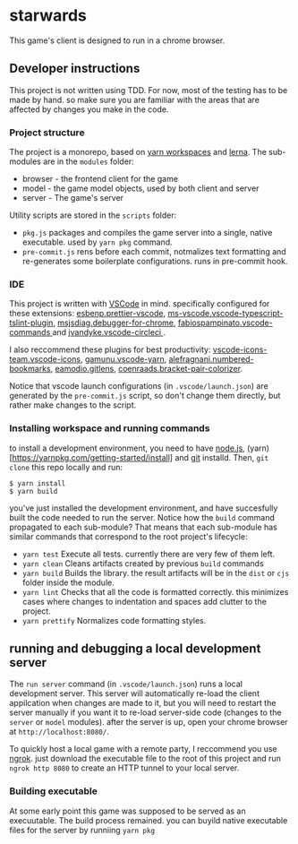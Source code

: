 # starwards

This game's client is designed to run in a chrome browser.

## Developer instructions

This project is not written using TDD. For now, most of the testing has to be made by hand. so make sure you are familiar with the areas that are affected by changes you make in the code.

### Project structure

The project is a monorepo, based on [yarn workspaces](https://classic.yarnpkg.com/en/docs/workspaces/) and [lerna](https://lerna.js.org/). The sub-modules are in the `modules` folder:

-   browser - the frontend client for the game
-   model - the game model objects, used by both client and server
-   server - The game's server

Utility scripts are stored in the `scripts` folder:

-   `pkg.js` packages and compiles the game server into a single, native executable. used by `yarn pkg` command.
-   `pre-commit.js` rens before each commit, notmalizes text formatting and re-generates some boilerplate configurations. runs in pre-commit hook.

### IDE

This project is written with [VSCode](https://code.visualstudio.com/) in mind. specifically configured for these extensions: [esbenp.prettier-vscode](https://marketplace.visualstudio.com/items?itemName=esbenp.prettier-vscode), [ms-vscode.vscode-typescript-tslint-plugin](https://marketplace.visualstudio.com/items?itemName=ms-vscode.vscode-typescript-tslint-plugin), [msjsdiag.debugger-for-chrome](https://marketplace.visualstudio.com/items?itemName=msjsdiag.debugger-for-chrome), [fabiospampinato.vscode-commands
](https://marketplace.visualstudio.com/items?itemName=fabiospampinato.vscode-commands) and [jvandyke.vscode-circleci
](https://marketplace.visualstudio.com/items?itemName=jvandyke.vscode-circleci).

I also reccommend these plugins for best productivity: [vscode-icons-team.vscode-icons](https://marketplace.visualstudio.com/items?itemName=vscode-icons-team.vscode-icons), [gamunu.vscode-yarn](https://marketplace.visualstudio.com/items?itemName=gamunu.vscode-yarn), [alefragnani.numbered-bookmarks](https://marketplace.visualstudio.com/items?itemName=alefragnani.numbered-bookmarks), [eamodio.gitlens](https://marketplace.visualstudio.com/items?itemName=eamodio.gitlens), [coenraads.bracket-pair-colorizer](https://marketplace.visualstudio.com/items?itemName=CoenraadS.bracket-pair-colorizer).

Notice that vscode launch configurations (in `.vscode/launch.json`) are generated by the `pre-commit.js` script, so don't change them directly, but rather make changes to the script.

### Installing workspace and running commands

to install a development environment, you need to have [node.js](https://nodejs.org/en/download/), (yarn)[https://yarnpkg.com/getting-started/install] and [git](https://git-scm.com/book/en/v2/Getting-Started-Installing-Git) installd.
Then, `git clone` this repo locally and run:

```
$ yarn install
$ yarn build
```

you've just installed the development environment, and have succesfully built the code needed to run the server. Notice how the `build` command propagated to each sub-module? That means that each sub-module has similar commands that correspond to the root project's lifecycle:

-   `yarn test` Execute all tests. currently there are very few of them left.
-   `yarn clean` Cleans artifacts created by previous `build` commands
-   `yarn build` Builds the library. the result artifacts will be in the `dist` or `cjs` folder inside the module.
-   `yarn lint` Checks that all the code is formatted correctly. this minimizes cases where changes to indentation and spaces add clutter to the project.
-   `yarn prettify` Normalizes code formatting styles.

## running and debugging a local development server

The `run server` command (in `.vscode/launch.json`) runs a local development server. This server will automatically re-load the client appilcation when changes are made to it, but you will need to restart the server manually if you want it to re-load server-side code (changes to the `server` or `model` modules). after the server is up, open your chrome browser at `http://localhost:8080/`.

To quickly host a local game with a remote party, I reccommend you use [ngrok](https://ngrok.com/). just download the executable file to the root of this project and run `ngrok http 8080` to create an HTTP tunnel to your local server.

### Building executable

At some early point this game was supposed to be served as an execuutable. The build process remained. you can buyild native executable files for the server by runniing `yarn pkg`
